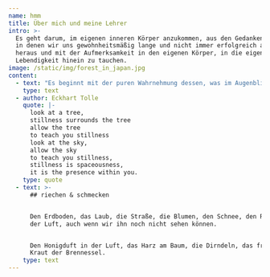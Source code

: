 ```yaml
---
name: hmm
title: Über mich und meine Lehrer
intro: >-
  Es geht darum, im eigenen inneren Körper anzukommen, aus den Gedankenkreiseln,
  in denen wir uns gewohnheitsmäßig lange und nicht immer erfolgreich aufhalten,
  heraus und mit der Aufmerksamkeit in den eigenen Körper, in die eigene
  Lebendigkeit hinein zu tauchen.
image: /static/img/forest_in_japan.jpg
content:
  - text: "Es beginnt mit der puren Wahrnehmung dessen, was im Augenblick da ist: dem eigenen Atem lauschen, das Geräusch der Schuhe beim Gehen wahrnehmen, die Geräusche der Blätter, durch die der Wind streift, das Vogelzwitschern, das Rauschen der Schwingen der Krähe, die gerade über unsere Köpfe fliegt...\n\nEs sind die feinen, subtilen Geräusche und Klänge die uns immer tiefer hinein führen, in den Raum, in dem wir die eigene Stille wahrnehmen können.\r\n\n## sehen\n\nDas Licht, das auf einem Schneefeld in tausende Funken und alle Farben des Regenbogens zerspringt, das Spiel von Licht und Schatten durch die Blätter; die unendliche Vielfalt der Gestalten der Bäume, das ganze Universum in einem einzigen Blätterdach, mächtige Wurzeln, die Farben von Blättern und Blüten; Wolkenformationen, die über den Köpfen hinweg ziehen und immer wieder das Licht – in allem, das ist."
    type: text
  - author: Eckhart Tolle
    quote: |-
      look at a tree,
      stillness surrounds the tree
      allow the tree 
      to teach you stillness
      look at the sky, 
      allow the sky 
      to teach you stillness,
      stillness is spaceousness, 
      it is the presence within you.
    type: quote
  - text: >-
      ## riechen & schmecken


      Den Erdboden, das Laub, die Straße, die Blumen, den Schnee, den Regen in
      der Luft, auch wenn wir ihn noch nicht sehen können.


      Den Honigduft in der Luft, das Harz am Baum, die Dirndeln, das frische
      Kraut der Brennessel.
    type: text
---
```



